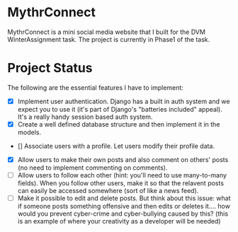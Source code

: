# MythrConnect
  MythrConnect is a mini social media website that I built for the DVM WinterAssignment task. 
  The project is currently in Phase1 of the task. 
  
 # Project Status
  The following are the essential features I have to implement: 
  - [x] Implement user authentication. Django has a built in auth system and we expect you to use it (it's part of Django's "batteries included" appeal). It's a really handy session based auth system.
  - [x] Create a well defined database structure and then implement it in the models.
  - [] Associate users with a profile. Let users modify their profile data.
  - [x] Allow users to make their own posts and also comment on others' posts (no need to implement commenting on comments).
  - [ ] Allow users to follow each other (hint: you'll need to use many-to-many fields). When you follow other users, make it so that the relavent posts can easily be accessed somewhere (sort of like a news feed).
  - [ ] Make it possible to edit and delete posts. But think about this issue: what if someone posts something offensive and then edits or deletes it.... how would you prevent cyber-crime and cyber-bullying caused by this? (this is an example of where your creativity as a developer will be needed)
